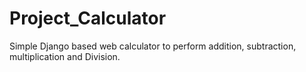 # Project_Calculator
Simple Django based web calculator to perform addition, subtraction, multiplication and Division.

